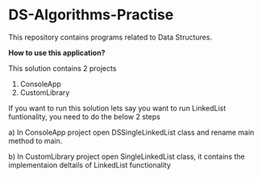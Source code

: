 # DS-Algorithms-Practise
This repository contains programs related to Data Structures.

**How to use this application?**

This solution contains 2 projects
1) ConsoleApp
2) CustomLibrary

If you want to run this solution lets say you want to run LinkedList funtionality, you need to do the below 2 steps

a) In ConsoleApp project open DSSingleLinkedList class and rename main method to main.

b) In CustomLibrary project open SingleLinkedList class, it contains the implementaion deltails of LinkedList functionality 
